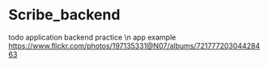 # Scribe_backend
todo application backend practice \n
app example
https://www.flickr.com/photos/197135331@N07/albums/72177720304428463
